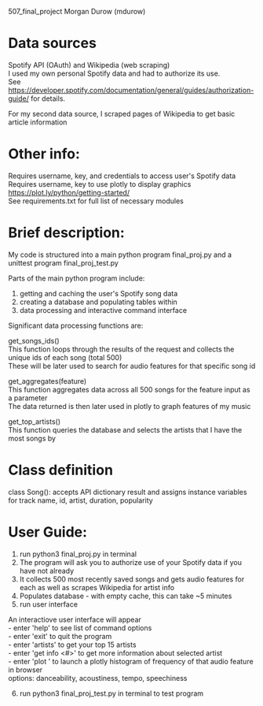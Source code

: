 507_final_project
Morgan Durow (mdurow)

# Data sources
  Spotify API (OAuth) and Wikipedia (web scraping)<br>
  I used my own personal Spotify data and had to authorize its use. <br>
  See https://developer.spotify.com/documentation/general/guides/authorization-guide/ for details.<br>
  
  For my second data source, I scraped pages of Wikipedia to get basic article information

# Other info:
  Requires username, key, and credentials to access user's Spotify data<br>
  Requires username, key to use plotly to display graphics https://plot.ly/python/getting-started/<br>
  See requirements.txt for full list of necessary modules<br>

# Brief description:
  My code is structured into a main python program final_proj.py and a unittest program final_proj_test.py<br>
  
  Parts of the main python program include:<br>
  1) getting and caching the user's Spotify song data<br>
  2) creating a database and populating tables within<br>
  3) data processing and interactive command interface<br>
  
  Significant data processing functions are:<br>
  
  get_songs_ids()<br>
    This function loops through the results of the request and collects the unique ids of each song (total 500)<br>
    These will be later used to search for audio features for that specific song id<br>
  
  get_aggregates(feature)<br>
    This function aggregates data across all 500 songs for the feature input as a parameter<br>
    The data returned is then later used in plotly to graph features of my music<br>
  
  get_top_artists()<br>
    This function queries the database and selects the artists that I have the most songs by<br>

# Class definition
  class Song(): accepts API dictionary result and assigns instance variables for track name, id, artist, duration, popularity

# User Guide:
  1. run python3 final_proj.py in terminal<br>
  2. The program will ask you to authorize use of your Spotify data if you have not already<br>
  3. It collects 500 most recently saved songs and gets audio features for each as well as scrapes Wikipedia for artist info<br>
  4. Populates database - with empty cache, this can take ~5 minutes<br>
  5. run user interface<br>
  
  An interactiove user interface will appear<br>
    - enter 'help' to see list of command options<br>
    - enter 'exit' to quit the program<br>
    - enter 'artists' to get your top 15 artists<br>
    - enter 'get info <#>' to get more information about selected artist<br>
    - enter 'plot <feature>' to launch a plotly histogram of frequency of that audio feature in browser<br>
      options: danceability, acoustiness, tempo, speechiness<br>
 
  6. run python3 final_proj_test.py in terminal to test program<br>
